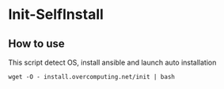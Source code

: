 # Init-SelfInstall

## How to use  
This script detect OS, install ansible and launch auto installation
``` 
wget -O - install.overcomputing.net/init | bash 
```